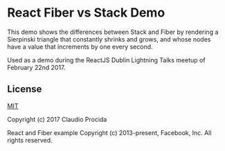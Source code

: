 # React Fiber vs Stack Demo

This demo shows the differences between Stack and Fiber by rendering a Sierpinski triangle that constantly shrinks and grows, and whose nodes have a value that increments by one every second.

Used as a demo during the ReactJS Dublin Lightning Talks meetup of February 22nd 2017.

## License

[MIT](https://opensource.org/licenses/MIT)

Copyright (c) 2017 Claudio Procida

React and Fiber example Copyright (c) 2013-present, Facebook, Inc.
All rights reserved.
